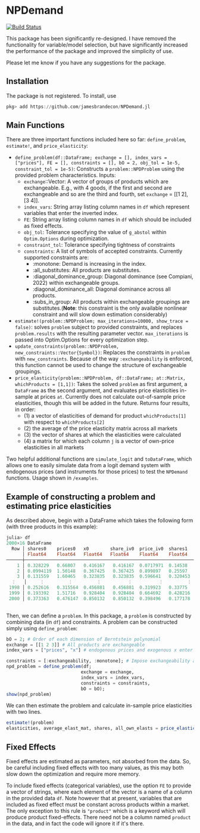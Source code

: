 # NPDemand

[![Build Status](https://travis-ci.com/jamesbrandecon/NPDemand.jl.svg?branch=master)](https://travis-ci.com/jamesbrandecon/NPDemand.jl)

This package has been significantly re-designed. I have removed the functionality for variable/model selection, but have significantly increased the performance of the package and improved the simplicity of use. 

Please let me know if you have any suggestions for the package.

## Installation
The package is not registered. To install, use
```jl
pkg> add https://github.com/jamesbrandecon/NPDemand.jl
```

## Main Functions
There are three important functions included here so far: `define_problem`, `estimate!`, and `price_elasticity`:  
- `define_problem(df::DataFrame; exchange = [], index_vars = ["prices"], FE = [], constraints = [], bO = 2, obj_tol = 1e-5, constraint_tol = 1e-5)`: Constructs a `problem::NPDProblem` using the provided problem characteristics. Inputs: 
    - `exchange`::Vector: A vector of groups of products which are exchangeable. E.g., with 4 goods, if the first
    and second are exchangeable and so are the third and fourth, set `exchange` = [[1 2], [3 4]].
    - `index_vars`: String array listing column names in `df` which represent variables that enter the inverted index.
    - `FE`: String array listing column names in `df` which should be included as fixed effects.
    - `obj_tol`: Tolerance specifying the value of `g_abstol` within `Optim.Options` during optimization.
    - `constraint_tol`: Tolerance specifying tightness of constraints
    - `constraints`: A list of symbols of accepted constraints. Currently supported constraints are: 
        - :monotone: Demand is increasing in the index. 
        - :all_substitutes: All products are substitutes.
        - :diagonal_dominance_group: Diagonal dominance (see Compiani, 2022) within exchangeable groups. 
        - :diagonal_dominance_all: Diagonal dominance across all products.
        - :subs_in_group: All products within exchangeable groupings are substitutes.(**Note**: this constraint is the only available nonlinear constraint and will slow down estimation considerably)
- `estimate!(problem::NPDProblem; max_iterations=10000, show_trace = false)`: solves `problem` subject to provided constraints, and replaces `problem.results` with the resulting parameter vector. `max_iterations` is passed into Optim.Options for every optimization step.  
- `update_constraints(problem::NPDProblem, new_constraints::Vector{Symbol})`: Replaces the constraints in `problem` with `new_constraints`. Because of the way `:exchangeability` is enforced, this function cannot be used to change the structure of exchangeable groupings. 
- `price_elasticity(problem::NPDProblem, df::DataFrame; at::Matrix, whichProducts = [1,1])`: Takes the solved `problem` as first argument, a `DataFrame` as the second argument, and evaluates price elasticities in-sample at prices `at`. Currently does not calculate out-of-sample price elasticities, though this will be added in the future. Returns four results, in order: 
    - (1) a vector of elasticities of demand for product `whichProducts[1]` with respect to `whichProducts[2]`
    - (2) the average of the price elasticity matrix across all markets
    - (3) the vector of shares at which the elasticities were calculated 
    - (4) a matrix for which each column `j` is a vector of own-price elasticities in all markets


Two helpful additional functions are `simulate_logit` and `toDataFrame`, which allows one to easily simulate data from a logit demand system with endogenous prices (and instruments for those prices) to test the `NPDemand` functions. Usage shown in `/examples`.

## Example of constructing a problem and estimating price elasticities
As described above, begin with a DataFrame which takes the following form (with three products in this example):
```jl
julia> df
2000×16 DataFrame
  Row │ shares0    prices0   x0        share_iv0  price_iv0  shares1   prices1    x1        share_iv1  price_iv1  shares2    prices2   x2 ⋯
      │ Float64    Float64   Float64   Float64    Float64    Float64   Float64    Float64   Float64    Float64    Float64    Float64   Fl ⋯
──────┼────────────────────────────────────────────────────────────────────────────────────────────────────────────────────────────────────
    1 │ 0.328229   0.66807   0.416167   0.416167  0.0717971  0.14538    1.89975   0.903872   0.903872  0.7109     0.236292   0.458123  0. ⋯
    2 │ 0.0994119  1.50148   0.367425   0.367425  0.899897   0.25597    1.48679   0.8222     0.8222    0.636302   0.208002   0.834816  0.
    3 │ 0.131559   1.60465   0.323835   0.323835  0.596641   0.320453   1.35984   0.84993    0.84993   0.429504   0.175882   0.87676   0.
  ⋮   │     ⋮         ⋮         ⋮          ⋮          ⋮         ⋮          ⋮         ⋮          ⋮          ⋮          ⋮         ⋮         ⋱
 1998 │ 0.252616   0.315564  0.456881   0.456881  0.319923   0.33775    0.65299   0.493729   0.493729  0.212751   0.0719814  1.96853   0.
 1999 │ 0.193392   1.51716   0.928404   0.928404  0.664692   0.428216  -0.120323  0.501273   0.501273  0.0640289  0.0655636  1.52594   0. ⋯
 2000 │ 0.373363   0.476147  0.850132   0.850132  0.398496   0.177178   1.27511   0.374716   0.374716  0.533122   0.0835981  1.69474   0.
                                                                                                            4 columns and 1994 rows omitted
```
Then, we can define a `problem`. In this package, a `problem` is constructed by combining data (in `df`) and constraints. A problem can be constructed simply using `define_problem`:
```jl
bO = 2; # Order of each dimension of Berntstein polynomial
exchange = [[1 2 3]] # All products are exchangeable
index_vars = ["prices", "x"] # endogenous prices and exogenous x enter the index

constraints = [:exchangeability, :monotone]; # Impose exchangeability and that demand for each product is increasing in the index (decreasing in price)
npd_problem = define_problem(df; 
                            exchange = exchange, 
                            index_vars = index_vars, 
                            constraints = constraints,
                            bO = bO);
show(npd_problem)
```
We can then estimate the problem and calculate in-sample price elasticities with two lines. 
```jl
estimate!(problem)
elasticities, average_elast_mat, shares, all_own_elasts = price_elasticity(npd_problem, df; whichProducts = [1,1]);
```

## Fixed Effects
Fixed effects are estimated as parameters, not absorbed from the data. So, be careful including fixed effects with too many values, as this may both slow down the optimization and require more memory.

To include fixed effects (categorical variables), use the option `FE` to provide a vector of strings, where each element of the vector is a name of a column in the provided data `df`. Note however that at present, variables that are included as fixed effect must be constant across products within a market. The only exception to this rule is `"product"` which is a keyword which will produce product fixed-effects. There need not be a column named `product` in the data, and in fact the code will ignore it if it's there. 

